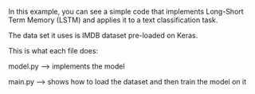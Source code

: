 In this example, you can see a simple code that implements Long-Short Term Memory (LSTM) and applies it to a text classification task.

The data set it uses is IMDB dataset pre-loaded on Keras. 

This is what each file does:

model.py  -->  implements the model

main.py --> shows how to load the dataset and then train the model on it
